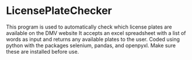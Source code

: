 # LicensePlateChecker
This program is used to automatically check which license plates are available on the DMV website
It accepts an excel spreadsheet with a list of words as input and returns any available plates to the user.
Coded using python with the packages selenium, pandas, and openpyxl. Make sure these are installed before use.
